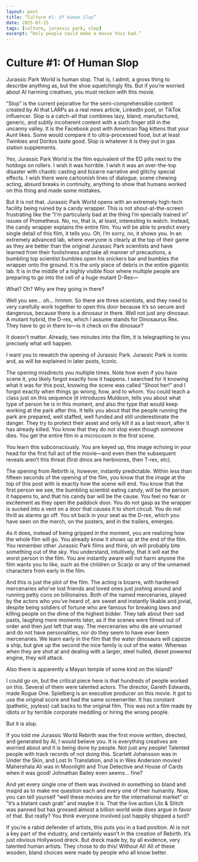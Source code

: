 ```yaml
---
layout: post
title: “Culture #1: Of Human Slop”
date: 2025-07-15
tags: [culture, jurassic park, slop]
excerpt: “Only people could make a movie this bad.”
---
```

# Culture #1: Of Human Slop

Jurassic Park World is human slop. That is, I admit, a gross thing to describe anything as, but the shoe squelchingly fits. But if you’re worried about AI harming creatives, you must reckon with this movie.

“Slop” is the current pejorative for the semi-comprehensible content created by AI that LARPs as a real news article, LinkedIn post, or TikTok influencer. Slop is a catch-all that combines lazy, bland, manufactured, generic, and subtly incoherent content with a sixth finger still in the uncanny valley. It is the Facebook post with American flag kittens that your Aunt likes. Some would compare it to ultra-processed food, but at least Twinkies and Doritos taste good. Slop is whatever it is they put in gas station supplements.

Yes, Jurassic Park World is the film equivalent of the ED pills next to the hotdogs on rollers. I wish it was horrible. I wish it was an over-the-top disaster with chaotic casting and bizarre narrative and glitchy special effects. I wish there were cartoonish lines of dialogue, scene chewing acting, absurd breaks in continuity, anything to show that humans worked on this thing and made some mistakes.

But it is not that. Jurassic Park World opens with an extremely high-tech facility being ruined by a candy wrapper. This is not shout-at-the-screen frustrating like the “I'm particularly bad at the thing I’m specially trained in” issues of Prometheus. No, no, that is, at least, interesting to watch. Instead, the candy wrapper explains the entire film. You will be able to predict every single detail of this film, it tells you. Oh, I’m sorry, no, it shows you. In an extremely advanced lab, where everyone is clearly at the top of their game as they are better than the original Jurassic Park scientists and have learned from their foolishness and take all manner of precautions, a bumbling top scientist bumbles open his snickers bar and bumbles the wrapper onto the ground. It is the only piece of debris in the entire gigantic lab. It is in the middle of a highly visible floor where multiple people are preparing to go into the cell of a huge mutant D-Rex—

What? Oh? Why are they going in there?

Well you see… oh… hmmm. So there are three scientists, and they need to very carefully work together to open this door because it’s so secure and dangerous, because there is a dinosaur in there. Well not just any dinosaur. A mutant hybrid, the D-rex, which I assume stands for Dinosaurus Rex. They have to go in there to—is it check on the dinosaur?

It doesn’t matter. Already, two minutes into the film, it is telegraphing to you precisely what will happen. 

I want you to rewatch the opening of Jurassic Park. Jurassic Park is iconic and, as will be explained in later posts, Iconic. 

The opening misdirects you multiple times. Note how even if you have scene it, you likely forgot exactly how it happens. I searched for it knowing what it was for this post, knowing the scene was called “Shoot her!” and I forgot exactly when things go wrong, how, and to whom. You could teach a class just on this sequence (it introduces Muldoon, tells you about what type of person he is in this moment, and also the type that would keep working at the park after this. It tells you about that the people running the park are prepared, well staffed, well funded and still underestimate the danger. They try to protect their asset and only kill it as a last resort, after it has already killed. You know that they do not stop even though someone dies. You get the entire film in a microcosm in the first scene.

You learn this subconsciously. You are keyed up, this image echoing in your head for the first full act of the movie—and even then the subsequent reveals aren’t this threat (first dinos are herbivores, then T-rex, etc).

The opening from Rebirth is, however, instantly predictable. Within less than fifteen seconds of the opening of the film, you know that the image at the top of this post with is exactly how the scene will end. You know that the first person we see, the bumbling scientist eating candy, will be the person it happens to, and that his candy bar will be the cause. You feel no fear or excitement as they open the paddock door. You do not gasp as the wrapper is sucked into a vent on a door that causes it to short circuit. You do not thrill as alarms go off. You sit back in your seat as the D-rex, which you have seen on the merch, on the posters, and in the trailers, emerges. 

As it does, instead of being gripped in the moment, you are realizing how the whole film will go. You already know it shows up at the end of the film. You remember other Jurassic Park films and think, oh will probably bite something out of the sky. You understand, intuitively, that it will eat the worst person in the film. You are instantly aware will not harm anyone the film wants you to like, such as the children or Scarjo or any of the unnamed characters from early in the film.

And this is just the plot of the film. The acting is bizarre, with hardened mercenaries who’ve lost friends and loved ones just joshing around and running petty cons on billionaires. Both of the named mercenaries, played by the actors who you’ve heard of, are sweet and instantly likable and jovial, despite being soldiers of fortune who are famous for breaking laws and killing people on the dime of the highest bidder. They talk about their sad pasts, laughing mere moments later, as if the scenes were filmed out of order and then just left that way. The mercenaries who die are unnamed and do not have personalities, nor do they seem to have ever been mercenaries. We learn early in the film that the water dinosaurs will capsize a ship, but give up the second the nice family is out of the water. Whereas when they are shot at and dealing with a larger, steel hulled, diesel powered engine, they will attack.

Also there is apparently a Mayan temple of some kind on the island?

I could go on, but the critical piece here is that hundreds of people worked on this. Several of them were talented actors. The director, Gareth Edwards, made Rogue One. Spielberg is an executive producer on this movie. It got to use the original score and had the same screenwriter. It has constant (pathetic, joyless) call backs to the original film. This was not a film made by idiots or by terrible corporate meddling or hiring the wrong people. 

But it is slop.

If you told me Jurassic World Rebirth was the first movie written, directed, and generated by AI, I would believe you. It is everything creatives are worried about and it is being done by people. Not just any people! Talented people with track records of not doing this. Scarlett Johansson was in Under the Skin, and Lost In Translation, and is in Wes Anderson movies! Mahershala Ali was in Moonlight and True Detective and House of Cards when it was good! Johnathan Bailey even seems… fine? 

And yet every single one of them was involved in something so bland and insipid as to make me question each and every one of their humanity. Now, you can tell yourself “well these movies are for the international market” or “it’s a blatant cash grab” and maybe it is. That the live action Lilo & Stitch was panned but has grossed almost a billion world wide does argue in favor of that. But really? You think everyone involved just happily shipped a turd?

If you’re a rabid defender of artists, this puts you in a bad position. AI is not a key part of the industry, and certainly wasn’t in the creation of Rebirth. It’s just obvious Hollywood dreck. But dreck made by, by all evidence, very talented human artists. They chose to do this! Without AI! All of these wooden, bland choices were made by people who all know better.
